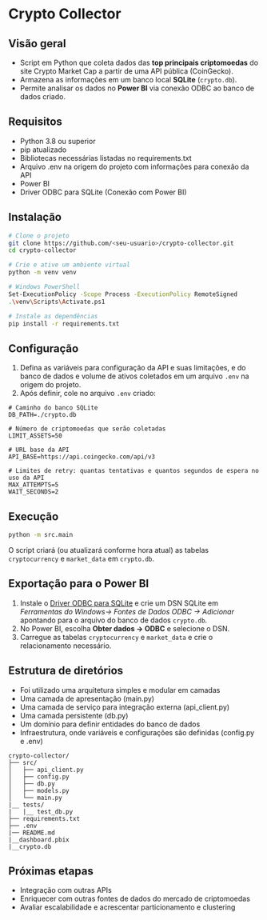 # Crypto Collector

## Visão geral
- Script em Python que coleta dados das **top principais criptomoedas** do site Crypto Market Cap a partir de uma API pública (CoinGecko).
- Armazena as informações em um banco local **SQLite** (`crypto.db`).
- Permite analisar os dados no **Power BI** via conexão ODBC ao banco de dados criado.

## Requisitos
- Python 3.8 ou superior
- pip atualizado
- Bibliotecas necessárias listadas no requirements.txt
- Arquivo .env na origem do projeto com informações para conexão da API
- Power BI 
- Driver ODBC para SQLite (Conexão com Power BI)

## Instalação
```bash
# Clone o projeto
git clone https://github.com/<seu‑usuario>/crypto-collector.git
cd crypto-collector

# Crie e ative um ambiente virtual
python -m venv venv

# Windows PowerShell
Set-ExecutionPolicy -Scope Process -ExecutionPolicy RemoteSigned
.\venv\Scripts\Activate.ps1

# Instale as dependências
pip install -r requirements.txt
```

## Configuração
1. Defina as variáveis para configuração da API e suas limitações, e do banco de dados e volume de ativos coletados em um arquivo `.env` na origem do projeto.
2. Após definir, cole no arquivo `.env` criado:
```
# Caminho do banco SQLite
DB_PATH=./crypto.db

# Número de criptomoedas que serão coletadas
LIMIT_ASSETS=50

# URL base da API
API_BASE=https://api.coingecko.com/api/v3

# Limites de retry: quantas tentativas e quantos segundos de espera no uso da API
MAX_ATTEMPTS=5
WAIT_SECONDS=2
```

## Execução
```bash
python -m src.main
```
O script criará (ou atualizará conforme hora atual) as tabelas `cryptocurrency` e `market_data` em `crypto.db`.

## Exportação para o Power BI

1. Instale o [Driver ODBC para SQLite](https://www.ch-werner.de/sqliteodbc/) e crie um DSN SQLite em *Ferramentas do Windows-> Fontes de Dados ODBC -> Adicionar* apontando para o arquivo do banco de dados `crypto.db`.
2. No Power BI, escolha **Obter dados → ODBC** e selecione o DSN.
3. Carregue as tabelas `cryptocurrency` e `market_data` e crie o relacionamento necessário.

## Estrutura de diretórios
- Foi utilizado uma arquitetura simples e modular em camadas
- Uma camada de apresentação (main.py)
- Uma camada de serviço para integração externa (api_client.py)
- Uma camada persistente (db.py)
- Um domínio para definir entidades do banco de dados
- Infraestrutura, onde variáveis e configurações são definidas (config.py e .env)

```
crypto-collector/
├── src/
│   ├── api_client.py
│   ├── config.py
│   ├── db.py
│   ├── models.py
│   └── main.py
|__ tests/
|   |__ test_db.py
├── requirements.txt
├── .env
|── README.md
|__dashboard.pbix
|__crypto.db
```
## Próximas etapas

- Integração com outras APIs
- Enriquecer com outras fontes de dados do mercado de criptomoedas
- Avaliar escalabilidade e acrescentar particionamento e clustering
